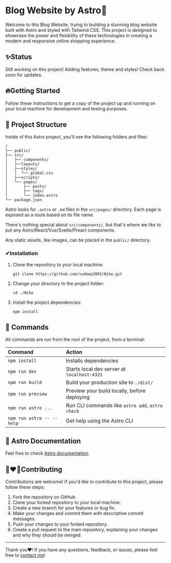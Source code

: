 # Blog Website by Astro🚀

Welcome to this Blog Website, trying to building a stunning blog website built with Astro and styled with Tailwind CSS. This project is designed to showcase the power and flexibility of these technologies in creating a modern and responsive online shopping experience.

## ✨Status

Still working on this project! Adding features, theme and styles! Check back soon for updates.

## 🔥Getting Started

Follow these instructions to get a copy of the project up and running on your local machine for development and testing purposes.

## 🚀 Project Structure

Inside of this Astro project, you'll see the following folders and files:

```text
/
├── public/
├── src/
│   ├── components/
│   ├──layouts/
│   ├──styles/
│   │  └── global.css
│   ├──scripts/
│   └── pages/
│       ├── posts/
│       ├── tags/
│       └── index.astro
└── package.json
```

Astro looks for `.astro` or `.md` files in the `src/pages/` directory. Each page is exposed as a route based on its file name.

There's nothing special about `src/components/`, but that's where we like to put any Astro/React/Vue/Svelte/Preact components.

Any static assets, like images, can be placed in the `public/` directory.

### ✔Installation

1. Clone the repository to your local machine:

   ```shell
   git clone https://github.com/sudeep2003/Nike.git
   ```

2. Change your directory to the project folder:

   ```shell
   cd ./Nike
   ```

3. Install the project dependencies:

   ```shell
   npm install
   ```

## 🧞 Commands

All commands are run from the root of the project, from a terminal:

| Command                   | Action                                           |
| :------------------------ | :----------------------------------------------- |
| `npm install`             | Installs dependencies                            |
| `npm run dev`             | Starts local dev server at `localhost:4321`      |
| `npm run build`           | Build your production site to `./dist/`          |
| `npm run preview`         | Preview your build locally, before deploying     |
| `npm run astro ...`       | Run CLI commands like `astro add`, `astro check` |
| `npm run astro -- --help` | Get help using the Astro CLI                     |

## 👀 Astro Documentation

Feel free to check [Astro documentation](https://docs.astro.build).

## 👨‍❤️‍👨Contributing

Contributions are welcome! If you'd like to contribute to this project, please follow these steps:

1. Fork the repository on GitHub.
2. Clone your forked repository to your local machine.
3. Create a new branch for your features or bug fix.
4. Make your changes and commit them with descriptive commit messages.
5. Push your changes to your forked repository.
6. Create a pull request to the main repository, explaining your changes and why they should be merged.

---

   Thank you❤! If you have any questions, feedback, or issues, please feel free to [contact me](mailto:sudeepkarmakar02@gmail.com)!
